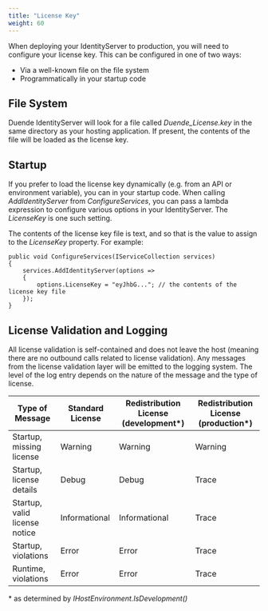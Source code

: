 ```yaml
---
title: "License Key"
weight: 60
---
```


When deploying your IdentityServer to production, you will need to configure your license key.
This can be configured in one of two ways:
* Via a well-known file on the file system
* Programmatically in your startup code

## File System

Duende IdentityServer will look for a file called *Duende_License.key* in the same directory as your hosting application.
If present, the contents of the file will be loaded as the license key.

## Startup

If you prefer to load the license key dynamically (e.g. from an API or environment variable), you can in your startup code.
When calling *AddIdentityServer* from *ConfigureServices*, you can pass a lambda expression to configure various options in your IdentityServer.
The *LicenseKey* is one such setting. 

The contents of the license key file is text, and so that is the value to assign to the *LicenseKey* property.
For example:

```
public void ConfigureServices(IServiceCollection services)
{
    services.AddIdentityServer(options =>
    {
        options.LicenseKey = "eyJhbG..."; // the contents of the license key file
    });
}
```

## License Validation and Logging

All license validation is self-contained and does not leave the host (meaning there are no outbound calls related to license validation).
Any messages from the license validation layer will be emitted to the logging system.
The level of the log entry depends on the nature of the message and the type of license.

| Type of Message              | Standard License        | Redistribution License (development*) | Redistribution License (production*) |
|------------------------------|-------------------------|--------------------------------------|---------------------------------------|
| Startup, missing license     | Warning                 | Warning                              | Warning                               |
| Startup, license details     | Debug                   | Debug                                | Trace                                 |
| Startup, valid license notice| Informational           | Informational                        | Trace                                 |
| Startup, violations          | Error                   | Error                                | Trace                                 |
| Runtime, violations          | Error                   | Error                                | Trace                                 |

\* as determined by *IHostEnvironment.IsDevelopment()*
